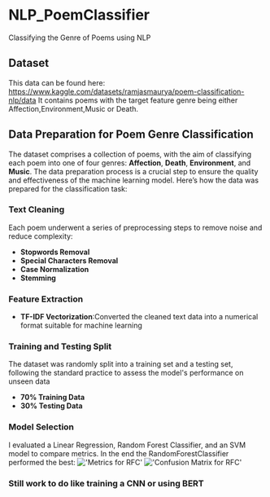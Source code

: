 # NLP_PoemClassifier
Classifying the Genre of Poems using NLP

 ## Dataset

This data can be found here: https://www.kaggle.com/datasets/ramjasmaurya/poem-classification-nlp/data
It contains poems with the target feature genre being either Affection,Environment,Music or Death.

## Data Preparation for Poem Genre Classification
The dataset comprises a collection of poems, with the aim of classifying each poem into one of four genres: **Affection**, **Death**, **Environment**, and **Music**. The data preparation process is a crucial step to ensure the quality and effectiveness of the machine learning model. Here’s how the data was prepared for the classification task:

### Text Cleaning
Each poem underwent a series of preprocessing steps to remove noise and reduce complexity:
- **Stopwords Removal**
- **Special Characters Removal**
- **Case Normalization**
- **Stemming**

### Feature Extraction
- **TF-IDF Vectorization**:Converted the cleaned text data into a numerical format suitable for machine learning

### Training and Testing Split
The dataset was randomly split into a training set and a testing set, following the standard practice to assess the model's performance on unseen data
- **70% Training Data**
- **30% Testing Data**

### Model Selection
I evaluated a Linear Regression, Random Forest Classifier, and an SVM model to compare metrics. In the end the RandomForestClassifier performed the best:
!['Metrics for RFC']('data/metricsRFC.png')
!['Confusion Matrix for RFC']('data/matrixsRFC.png')


### Still work to do like training a CNN or using BERT
